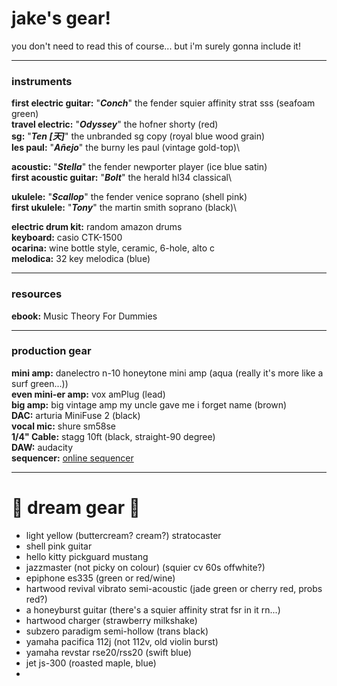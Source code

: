 # jake's gear!
you don't need to read this of course... but i'm surely gonna include it!

---

### instruments
**first electric guitar:** "***Conch***" the fender squier affinity strat sss (seafoam green)\
**travel electric:** "***Odyssey***" the hofner shorty (red)\
**sg:** "***Ten [天]***" the unbranded sg copy (royal blue wood grain)\
**les paul:** "***Añejo***" the burny les paul (vintage gold-top)\

**acoustic:** "***Stella***" the fender newporter player (ice blue satin)\
**first acoustic guitar:** "***Bolt***" the herald hl34 classical\

**ukulele:** "***Scallop***" the fender venice soprano (shell pink)\
**first ukulele:** "***Tony***" the  martin smith soprano (black)\

**electric drum kit:** random amazon drums\
**keyboard:** casio CTK-1500\
**ocarina:** wine bottle style, ceramic, 6-hole, alto c\
**melodica:** 32 key melodica (blue)

---

### resources
**ebook:** Music Theory For Dummies

---

### production gear
**mini amp:** danelectro n-10 honeytone mini amp (aqua (really it's more like a surf green...))\
**even mini-er amp:** vox amPlug (lead)\
**big amp:** big vintage amp my uncle gave me i forget name (brown)\
**DAC:** arturia MiniFuse 2 (black)\
**vocal mic:** shure sm58se\
**1/4" Cable:** stagg 10ft (black, straight-90 degree)\
**DAW:** audacity\
**sequencer:** [online sequencer](https://onlinesequencer.net)

---

# 🌟 dream gear 🌌
- light yellow (buttercream? cream?) stratocaster
- shell pink guitar
- hello kitty pickguard mustang
- jazzmaster (not picky on colour)  (squier cv 60s offwhite?)
- epiphone es335 (green or red/wine)
- hartwood revival vibrato semi-acoustic (jade green or cherry red, probs red?)
- a honeyburst guitar (there's a squier affinity strat fsr in it rn...)
- hartwood charger (strawberry milkshake)
- subzero paradigm semi-hollow (trans black)
- yamaha pacifica 112j (not 112v, old violin burst)
- yamaha revstar rse20/rss20 (swift blue)
- jet js-300 (roasted maple, blue)
- 